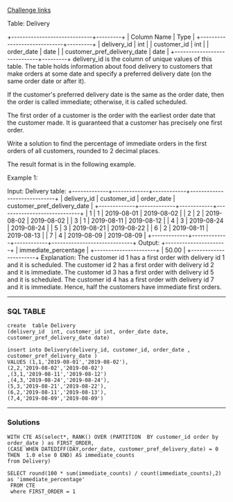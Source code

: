 
[Challenge links](https://leetcode.com/problems/immediate-food-delivery-ii/description/?envType=study-plan-v2&envId=top-sql-50)


Table: Delivery

+-----------------------------+---------+
| Column Name                 | Type    |
+-----------------------------+---------+
| delivery_id                 | int     |
| customer_id                 | int     |
| order_date                  | date    |
| customer_pref_delivery_date | date    |
+-----------------------------+---------+
delivery_id is the column of unique values of this table.
The table holds information about food delivery to customers that make orders at some date and specify a preferred delivery date (on the same order date or after it).
 

If the customer's preferred delivery date is the same as the order date, then the order is called immediate; otherwise, it is called scheduled.

The first order of a customer is the order with the earliest order date that the customer made. It is guaranteed that a customer has precisely one first order.

Write a solution to find the percentage of immediate orders in the first orders of all customers, rounded to 2 decimal places.

The result format is in the following example.

Example 1:

Input: 
Delivery table:
+-------------+-------------+------------+-----------------------------+
| delivery_id | customer_id | order_date | customer_pref_delivery_date |
+-------------+-------------+------------+-----------------------------+
| 1           | 1           | 2019-08-01 | 2019-08-02                  |
| 2           | 2           | 2019-08-02 | 2019-08-02                  |
| 3           | 1           | 2019-08-11 | 2019-08-12                  |
| 4           | 3           | 2019-08-24 | 2019-08-24                  |
| 5           | 3           | 2019-08-21 | 2019-08-22                  |
| 6           | 2           | 2019-08-11 | 2019-08-13                  |
| 7           | 4           | 2019-08-09 | 2019-08-09                  |
+-------------+-------------+------------+-----------------------------+
Output: 
+----------------------+
| immediate_percentage |
+----------------------+
| 50.00                |
+----------------------+
Explanation: 
The customer id 1 has a first order with delivery id 1 and it is scheduled.
The customer id 2 has a first order with delivery id 2 and it is immediate.
The customer id 3 has a first order with delivery id 5 and it is scheduled.
The customer id 4 has a first order with delivery id 7 and it is immediate.
Hence, half the customers have immediate first orders.

---
### SQL TABLE

```
create  table Delivery
(delivery_id  int, customer_id int, order_date date, customer_pref_delivery_date date)

insert into Delivery(delivery_id, customer_id, order_date , customer_pref_delivery_date )
VALUES (1,1,'2019-08-01','2019-08-02'),
(2,2,'2019-08-02','2019-08-02')
,(3,1,'2019-08-11','2019-08-12')
,(4,3,'2019-08-24','2019-08-24'),
(5,3,'2019-08-21','2019-08-22'),
(6,2,'2019-08-11','2019-08-13'),
(7,4,'2019-08-09','2019-08-09')
```

---
### Solutions
```
WITH CTE AS(select*, RANK() OVER (PARTITION  BY customer_id order by order_date ) as FIRST_ORDER,
(CASE WHEN DATEDIFF(DAY,order_date, customer_pref_delivery_date) = 0 THEN  1.0 else 0 END) AS immediate_counts
from Delivery) 

SELECT round(100 * sum(immediate_counts) / count(immediate_counts),2) as 'immediate_percentage'
 FROM CTE
 where FIRST_ORDER = 1

```



